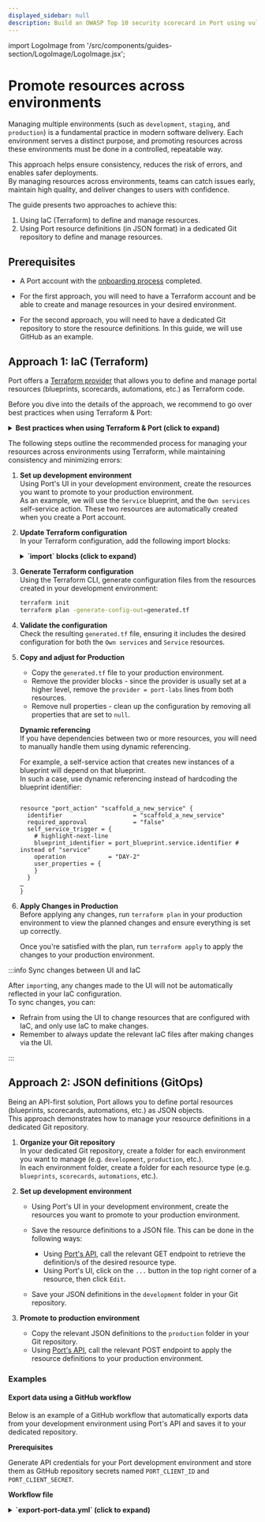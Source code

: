```yaml
---
displayed_sidebar: null
description: Build an OWASP Top 10 security scorecard in Port using vulnerability data from Snyk.
---
```


import LogoImage from '/src/components/guides-section/LogoImage/LogoImage.jsx';

# Promote resources across environments

Managing multiple environments (such as `development`, `staging`, and `production`) is a fundamental practice in modern software delivery. Each environment serves a distinct purpose, and promoting resources across these environments must be done in a controlled, repeatable way.

This approach helps ensure consistency, reduces the risk of errors, and enables safer deployments.  
By managing resources across environments, teams can catch issues early, maintain high quality, and deliver changes to users with confidence.

The guide presents two approaches to achieve this:

1. Using IaC (Terraform) to define and manage resources.
2. Using Port resource definitions (in JSON format) in a dedicated Git repository to define and manage resources.

## Prerequisites

- A Port account with the [onboarding process](https://docs.port.io/getting-started/overview) completed.

- For the first approach, you will need to have a Terraform account and be able to create and manage resources in your desired environment.

- For the second approach, you will need to have a dedicated Git repository to store the resource definitions. In this guide, we will use GitHub as an example.

## Approach 1: IaC (Terraform)


Port offers a [Terraform provider](https://registry.terraform.io/providers/port-labs/port/latest/docs) that allows you to define and manage portal resources (blueprints, scorecards, automations, etc.) as Terraform code.

Before you dive into the details of the approach, we recommend to go over best practices when using Terraform & Port:

<details>
<summary><b>Best practices when using Terraform & Port (click to expand)</b></summary>

1. **Define Terraform scope**  
   Decide which resources you want to manage with Terraform (e.g. pages, catalog, integrations). Use Terraform for resources you already manage as code (cloud accounts, databases, Lambdas).  
   For data sourced from other systems, prefer Port’s native integrations (GitHub, Kubernetes, cloud providers, Terraform Cloud) to keep data up to date. It’s often easiest to start with the UI, then transition to Terraform using the [Import Generator](https://github.com/port-experimental/terraform-import-generator).

2. **Pin and configure the provider**  
   - Pin provider versions (e.g., `~> 2.x`) and upgrade intentionally.
   - Obtain your Port client ID & client secret, and choose the EU/US API base URL that matches your account region. See [documentation](https://docs.port.io/build-your-software-catalog/custom-integration/iac/terraform/) for more details.
   - Follow standard Terraform practice to configure the provider, like aliases and inheritance. 

3. **Structure your repository and state**  
   - Use a remote backend with state locking (e.g., Terraform Cloud, S3+DynamoDB) to prevent conflicts.
   - Separate state files per environment (prod, stage) and enforce plan/apply gates in CI.

4. **Model catalog as code with `port_blueprint`**  
   Define blueprints in Terraform so your catalog schema (properties, relations, calculations, etc.) is versioned and reviewable. Refer to documentation for examples covering all property types and advanced features like mirror and calculation properties.

5. **Manage entities with `port_entity`**  
   - Define entities with all of their relevant properties.  
   The provider uses a create/override strategy: any property omitted in Terraform will be reset to empty.  
   - Always model the full desired entity shape in code.  
   - Use registry options like `create_missing_related_entities`, and fields such as `teams` and `run_id` for traceability.

6. **Extend system blueprints properly**  
   `User` and `Team` are system blueprints—extend them using `port_system_blueprint` (not `port_blueprint`) and import them to state before making changes. Supported from provider `v2.2.0`.

7. **Import existing resources before management**  
   If a resource already exists (via UI or integration), import it to state before managing with Terraform.  
   - Blueprints: `terraform import port_blueprint.my "blueprintId"`  
   - Entities: `terraform import port_entity.my "blueprintId:entityId"`  
   - For other resources (scorecards, actions, webhooks, integrations), refer to the [documentation](https://docs.port.io/build-your-software-catalog/custom-integration/iac/terraform/#import-existing-data-to-the-terraform-state) for import forms.

8. **Define self-service actions and permissions in code**  
   Use `port_action` to codify self-service experiences (inputs, triggers, conditions).  
   For actions that invoke Terraform (e.g., GitHub workflow, Terraform Cloud run), store credentials in Port secrets or use an execution agent.

9. **Manage integrations declaratively**  
   Use `port_integration` to manage configuration and mappings for existing integrations.  
   Import by installation ID, then manage mapping in code.

10. **Promote changes safely**  
   Follow standard Terraform best practices: run `terraform validate` and `plan` in CI, and require peer review before running `apply`.  
   Optionally, expose “plan & apply” as a Port action for controlled no-code provisioning flows (e.g., a user [requests an S3 bucket](https://docs.port.io/guides/all/terraform-plan-and-apply-aws-resource/), the action runs Terraform and writes the entity back).

11. **Separate regions, accounts, and environments**  
   For multiple Port accounts or regions (EU/US), set the correct `base_url` per environment or use provider aliases. Avoid mixing resources across environments.

12. **Handle evolution and breaking changes deliberately**  
   For refactors (e.g., renaming properties or relations), use dedicated API endpoints and plan changes carefully to avoid breaking dependencies, especially when multiple blueprints or entities are involved.

</details>

The following steps outline the recommended process for managing your resources across environments using Terraform, while maintaining consistency and minimizing errors:

1. **Set up development environment**  
   Using Port's UI in your development environment, create the resources you want to promote to your production environment.  
   As an example, we will use the `Service` blueprint, and the `Own services` self-service action. These two resources are automatically created when you create a Port account.

2. **Update Terraform configuration**  
   In your Terraform configuration, add the following import blocks:

   <details>
   <summary><b>`import` blocks (click to expand)</b></summary>
    ```hcl showLineNumbers
    terraform {
      required_providers {
        port = {
          source  = "port-labs/port-labs"
          version = "~> 2.0.3"
        }
      }
    }

    provider "port" {
      client_id = "{YOUR CLIENT ID}"     # or set the environment variable PORT_CLIENT_ID
      secret    = "{YOUR CLIENT SECRET}" # or set the environment variable PORT_CLIENT_SECRET
      base_url  = "https://api.getport.io"
    }

    import {
      id = "set_ownership"
      to = port_action.own_services
    }

    import {
      id = "service"
      to = port_blueprint.service
    }
    ```
    </details>

3. **Generate Terraform configuration**  
   Using the Terraform CLI, generate configuration files from the resources created in your development environment:
   
   ```bash showLineNumbers
   terraform init
   terraform plan -generate-config-out=generated.tf
   ```

4. **Validate the configuration**  
   Check the resulting `generated.tf` file, ensuring it includes the desired configuration for both the `Own services` and `Service` resources.

5. **Copy and adjust for Production**  
   - Copy the `generated.tf` file to your production environment.
   - Remove the provider blocks - since the provider is usually set at a higher level, remove the `provider = port-labs` lines from both resources.
   - Remove null properties - clean up the configuration by removing all properties that are set to `null`.

   **Dynamic referencing**  
   If you have dependencies between two or more resources, you will need to manually handle them using dynamic referencing.

   For example, a self-service action that creates new instances of a blueprint will depend on that blueprint.  
   In such a case, use dynamic referencing instead of hardcoding the blueprint identifier:

    ```hcl showLineNumbers

    resource "port_action" "scaffold_a_new_service" {
      identifier                    = "scaffold_a_new_service"
      required_approval             = "false"
      self_service_trigger = {
        # highlight-next-line
        blueprint_identifier = port_blueprint.service.identifier # instead of "service"
        operation            = "DAY-2"
        user_properties = {
        }
      }
    …
    }
    ```

6. **Apply Changes in Production**  
   Before applying any changes, run `terraform plan` in your production environment to view the planned changes and ensure everything is set up correctly.
   
   Once you're satisfied with the plan, run `terraform apply` to apply the changes to your production environment.

:::info Sync changes between UI and IaC

After `import`ing, any changes made to the UI will not be automatically reflected in your IaC configuration.  
To sync changes, you can:
- Refrain from using the UI to change resources that are configured with IaC, and only use IaC to make changes.
- Remember to always update the relevant IaC files after making changes via the UI.

:::

## Approach 2: JSON definitions (GitOps)

Being an API-first solution, Port allows you to define portal resources (blueprints, scorecards, automations, etc.) as JSON objects.  
This approach demonstrates how to manage your resource definitions in a dedicated Git repository.

1. **Organize your Git repository**  
   In your dedicated Git repository, create a folder for each environment you want to manage (e.g. `development`, `production`, etc.).  
   In each environment folder, create a folder for each resource type (e.g. `blueprints`, `scorecards`, `automations`, etc.).  
   
2. **Set up development environment**  
   - Using Port's UI in your development environment, create the resources you want to promote to your production environment.  

   - Save the resource definitions to a JSON file. This can be done in the following ways:
     - Using [Port's API](https://docs.port.io/api-reference/port-api), call the relevant GET endpoint to retrieve the definition/s of the desired resource type.  
     - Using Port's UI, click on the `...` button in the top right corner of a resource, then click `Edit`.  
      
   - Save your JSON definitions in the `development` folder in your Git repository.

3. **Promote to production environment**  
   - Copy the relevant JSON definitions to the `production` folder in your Git repository.
   - Using [Port's API](https://docs.port.io/api-reference/port-api), call the relevant POST endpoint to apply the resource definitions to your production environment.

### Examples

#### Export data using a GitHub workflow

Below is an example of a GitHub workflow that automatically exports data from your development environment using Port's API and saves it to your dedicated repository.

**Prerequisites**

Generate API credentials for your Port development environment and store them as GitHub repository secrets named `PORT_CLIENT_ID` and `PORT_CLIENT_SECRET`.

**Workflow file**

<details>
<summary><b>`export-port-data.yml` (click to expand)</b></summary>
```yaml showLineNumbers
name: Export Port Data to Repository

on:
  workflow_dispatch:
    inputs:
      export_type:
        description: 'Type of data to export'
        required: true
        type: choice
        options:
          - all
          - blueprints
          - scorecards
          - actions
      blueprint_filter:
        description: 'Specific blueprint to export (optional)'
        required: false
        type: string

env:
  PORT_API_URL: "https://api.getport.io/v1"
  EXPORT_DIR: "development"
  TIMESTAMP: ${{ github.run_number }}-${{ github.run_id }}

jobs:
  export-port-data:
    runs-on: ubuntu-latest
    
    steps:
      - name: Checkout repository
        uses: actions/checkout@v4
        with:
          token: ${{ secrets.GITHUB_TOKEN }}
          
      - name: Setup Node.js
        uses: actions/setup-node@v4
        with:
          node-version: '18'
          
      - name: Install dependencies
        run: |
          npm install -g jq
          
      - name: Get Port Access Token
        id: get_token
        run: |
          echo "Getting Port access token..."
          access_token=$(curl --location --request POST 'https://api.getport.io/v1/auth/access_token' \
            --header 'Content-Type: application/json' \
            --data-raw '{
                "clientId": "${{ secrets.PORT_CLIENT_ID }}",
                "clientSecret": "${{ secrets.PORT_CLIENT_SECRET }}"
            }' | jq '.accessToken' | sed 's/"//g')
          
          if [ -z "$access_token" ] || [ "$access_token" = "null" ]; then
            echo "Failed to get access token"
            exit 1
          fi
          
          echo "access_token=$access_token" >> $GITHUB_ENV
          echo "✅ Successfully obtained access token"
          
      - name: Create export directory
        run: |
          mkdir -p $EXPORT_DIR/$TIMESTAMP
          echo "Created export directory: $EXPORT_DIR/$TIMESTAMP"
          
      - name: Export Blueprints
        if: ${{ github.event.inputs.export_type == 'blueprints' || github.event.inputs.export_type == 'all' }}
        run: |
          echo "📋 Exporting blueprints..."
          
          # Get all blueprints
          blueprints_response=$(curl -X GET "$PORT_API_URL/blueprints" \
            -H "Authorization: Bearer ${{ env.access_token }}" \
            -H "Content-Type: application/json")
          
          if [ $? -eq 0 ] && [ -n "$blueprints_response" ]; then
            echo "$blueprints_response" | jq '.' > "$EXPORT_DIR/$TIMESTAMP/blueprints.json"
            
            # Count blueprints
            blueprint_count=$(echo "$blueprints_response" | jq '.blueprints | length')
            echo "✅ Exported $blueprint_count blueprints"
            
            # Export individual blueprint definitions if requested
            if [ -n "${{ github.event.inputs.blueprint_filter }}" ]; then
              blueprint_id="${{ github.event.inputs.blueprint_filter }}"
              echo "📄 Exporting detailed definition for blueprint: $blueprint_id"
              
              blueprint_detail=$(curl -X GET "$PORT_API_URL/blueprints/$blueprint_id" \
                -H "Authorization: Bearer ${{ env.access_token }}" \
                -H "Content-Type: application/json")
              
              if [ $? -eq 0 ] && [ -n "$blueprint_detail" ]; then
                echo "$blueprint_detail" | jq '.' > "$EXPORT_DIR/$TIMESTAMP/blueprint-$blueprint_id.json"
                echo "✅ Exported detailed definition for blueprint: $blueprint_id"
              fi
            fi
          else
            echo "❌ Failed to export blueprints"
            exit 1
          fi
          
      - name: Export Scorecards
        if: ${{ github.event.inputs.export_type == 'scorecards' || github.event.inputs.export_type == 'all' }}
        run: |
          echo "📊 Exporting scorecards..."
          
          scorecards_response=$(curl -X GET "$PORT_API_URL/scorecards" \
            -H "Authorization: Bearer ${{ env.access_token }}" \
            -H "Content-Type: application/json")
          
          if [ $? -eq 0 ] && [ -n "$scorecards_response" ]; then
            echo "$scorecards_response" | jq '.' > "$EXPORT_DIR/$TIMESTAMP/scorecards.json"
            
            scorecard_count=$(echo "$scorecards_response" | jq '.scorecards | length')
            echo "✅ Exported $scorecard_count scorecards"
          else
            echo "❌ Failed to export scorecards"
            exit 1
          fi
          
      - name: Export Actions
        if: ${{ github.event.inputs.export_type == 'actions' || github.event.inputs.export_type == 'all' }}
        run: |
          echo "⚡ Exporting actions..."
          
          actions_response=$(curl -X GET "$PORT_API_URL/actions" \
            -H "Authorization: Bearer ${{ env.access_token }}" \
            -H "Content-Type: application/json")
          
          if [ $? -eq 0 ] && [ -n "$actions_response" ]; then
            echo "$actions_response" | jq '.' > "$EXPORT_DIR/$TIMESTAMP/actions.json"
            
            action_count=$(echo "$actions_response" | jq '.actions | length')
            echo "✅ Exported $action_count actions"
          else
            echo "❌ Failed to export actions"
            exit 1
          fi
          
      - name: Commit exported data
        run: |
          echo "💾 Committing exported data to repository..."
          
          git config --local user.email "action@github.com"
          git config --local user.name "GitHub Action"
          
          git add "$EXPORT_DIR/"
          
          if git diff --staged --quiet; then
            echo "ℹ️ No changes to commit"
          else
            git commit -m "Export Port data - $TIMESTAMP

            - Export type: ${{ github.event.inputs.export_type }}
            - Blueprint filter: ${{ github.event.inputs.blueprint_filter || 'None' }}
            - GitHub run: ${{ github.run_id }}"
            
            git push
            echo "✅ Exported data committed to repository"
          fi
```
</details>

**Usage (GitHub CLI):**
```bash
# Export all blueprints, scorecards, and actions
gh workflow run export-port-data.yml -f export_type=all

# Export specific blueprint
gh workflow run export-port-data.yml \
  -f export_type=blueprints \
  -f blueprint_filter=service
```

---

#### Promote resources using a GitHub workflow

Below is an example of a GitHub workflow that automates the promotion of resources from a development environment to a production environment.

**Prerequisites**

Before using this workflow, make sure to:

1. **Set up repository secrets:**
   - `PORT_PRODUCTION_TOKEN`: Your Port API token for the production environment.

2. **Configure Port API tokens:**
   - Generate API tokens for your production Port environment.
   - Store them securely as GitHub repository secrets.

3. **Organize your repository structure:**
   - Create `development/` and `production/` folders.
   - Add subfolders for each resource type (`blueprints/`, `scorecards/`, `actions/`).  
   The structure of the repository should look something like this:

      <details>
      <summary><b>Repository structure (click to expand)</b></summary>

      ```
      ├── .github/
      │   └── workflows/
      │       └── promote-to-production.yml
      ├── development/
      │   ├── blueprints/
      │   │   ├── service.json
      │   │   └── microservice.json
      │   ├── scorecards/
      │   │   └── security-scorecard.json
      │   └── actions/
      │       └── deploy-service.json
      └── production/
          ├── blueprints/
          ├── scorecards/
          └── actions/
      ```
      </details>

**Workflow file**

The workflow file might look like this:

<details>
<summary><b>`promote-to-production.yml` (click to expand)</b></summary>
```yaml showLineNumbers
name: Promote Resources from Development to Production

on:
  workflow_dispatch:
    inputs:
      resource_type:
        description: 'Type of resource to promote'
        required: true
        type: choice
        options:
          - blueprints
          - scorecards
          - actions
          - all
      resource_name:
        description: 'Specific resource name (optional, leave empty for all)'
        required: false
        type: string

env:
  PORT_API_URL: "https://api.getport.io/v1"

jobs:
  promote-resources:
    runs-on: ubuntu-latest
    
    steps:
      - name: Checkout repository
        uses: actions/checkout@v4
        
      - name: Setup Node.js
        uses: actions/setup-node@v4
        with:
          node-version: '18'
          
      - name: Install dependencies
        run: |
          npm install -g jq
          
      - name: Validate development resources
        run: |
          echo "Validating development resources..."
          for file in development/**/*.json; do
            if [ -f "$file" ]; then
              echo "Validating $file"
              jq empty "$file" || (echo "Invalid JSON in $file" && exit 1)
            fi
          done
          
      - name: Promote Blueprints
        if: ${{ github.event.inputs.resource_type == 'blueprints' || github.event.inputs.resource_type == 'all' }}
        run: |
          echo "Promoting blueprints..."
          
          if [ -n "${{ github.event.inputs.resource_name }}" ]; then
            # Promote specific blueprint
            file="development/blueprints/${{ github.event.inputs.resource_name }}.json"
            if [ -f "$file" ]; then
              echo "Promoting blueprint: ${{ github.event.inputs.resource_name }}"
              
              # Copy to production folder
              cp "$file" "production/blueprints/"
              
              # Apply to Port production environment
              curl -X POST "$PORT_API_URL/blueprints" \
                -H "Authorization: Bearer ${{ secrets.PORT_PRODUCTION_TOKEN }}" \
                -H "Content-Type: application/json" \
                -d @"$file"
            else
              echo "Blueprint file not found: $file"
              exit 1
            fi
          else
            # Promote all blueprints
            for file in development/blueprints/*.json; do
              if [ -f "$file" ]; then
                filename=$(basename "$file")
                echo "Promoting blueprint: $filename"
                
                # Copy to production folder
                cp "$file" "production/blueprints/"
                
                # Apply to Port production environment
                curl -X POST "$PORT_API_URL/blueprints" \
                  -H "Authorization: Bearer ${{ secrets.PORT_PRODUCTION_TOKEN }}" \
                  -H "Content-Type: application/json" \
                  -d @"$file"
              fi
            done
          fi
          
      - name: Promote Scorecards
        if: ${{ github.event.inputs.resource_type == 'scorecards' || github.event.inputs.resource_type == 'all' }}
        run: |
          echo "Promoting scorecards..."
          
          if [ -n "${{ github.event.inputs.resource_name }}" ]; then
            # Promote specific scorecard
            file="development/scorecards/${{ github.event.inputs.resource_name }}.json"
            if [ -f "$file" ]; then
              echo "Promoting scorecard: ${{ github.event.inputs.resource_name }}"
              
              # Copy to production folder
              cp "$file" "production/scorecards/"
              
              # Apply to Port production environment
              curl -X POST "$PORT_API_URL/scorecards" \
                -H "Authorization: Bearer ${{ secrets.PORT_PRODUCTION_TOKEN }}" \
                -H "Content-Type: application/json" \
                -d @"$file"
            else
              echo "Scorecard file not found: $file"
              exit 1
            fi
          else
            # Promote all scorecards
            for file in development/scorecards/*.json; do
              if [ -f "$file" ]; then
                filename=$(basename "$file")
                echo "Promoting scorecard: $filename"
                
                # Copy to production folder
                cp "$file" "production/scorecards/"
                
                # Apply to Port production environment
                curl -X POST "$PORT_API_URL/scorecards" \
                  -H "Authorization: Bearer ${{ secrets.PORT_PRODUCTION_TOKEN }}" \
                  -H "Content-Type: application/json" \
                  -d @"$file"
              fi
            done
          fi
          
      - name: Promote Actions
        if: ${{ github.event.inputs.resource_type == 'actions' || github.event.inputs.resource_type == 'all' }}
        run: |
          echo "Promoting actions..."
          
          if [ -n "${{ github.event.inputs.resource_name }}" ]; then
            # Promote specific action
            file="development/actions/${{ github.event.inputs.resource_name }}.json"
            if [ -f "$file" ]; then
              echo "Promoting action: ${{ github.event.inputs.resource_name }}"
              
              # Copy to production folder
              cp "$file" "production/actions/"
              
              # Apply to Port production environment
              curl -X POST "$PORT_API_URL/actions" \
                -H "Authorization: Bearer ${{ secrets.PORT_PRODUCTION_TOKEN }}" \
                -H "Content-Type: application/json" \
                -d @"$file"
            else
              echo "Action file not found: $file"
              exit 1
            fi
          else
            # Promote all actions
            for file in development/actions/*.json; do
              if [ -f "$file" ]; then
                filename=$(basename "$file")
                echo "Promoting action: $filename"
                
                # Copy to production folder
                cp "$file" "production/actions/"
                
                # Apply to Port production environment
                curl -X POST "$PORT_API_URL/actions" \
                  -H "Authorization: Bearer ${{ secrets.PORT_PRODUCTION_TOKEN }}" \
                  -H "Content-Type: application/json" \
                  -d @"$file"
              fi
            done
          fi
          
      - name: Commit promoted resources
        run: |
          git config --local user.email "action@github.com"
          git config --local user.name "GitHub Action"
          git add production/
          
          if git diff --staged --quiet; then
            echo "No changes to commit"
          else
            git commit -m "Promote ${{ github.event.inputs.resource_type }} to production"
            git push
          fi
          
      - name: Create deployment summary
        run: |
          echo "## 🚀 Resource Promotion Summary" >> $GITHUB_STEP_SUMMARY
          echo "" >> $GITHUB_STEP_SUMMARY
          echo "**Resource Type:** ${{ github.event.inputs.resource_type }}" >> $GITHUB_STEP_SUMMARY
          
          if [ -n "${{ github.event.inputs.resource_name }}" ]; then
            echo "**Resource Name:** ${{ github.event.inputs.resource_name }}" >> $GITHUB_STEP_SUMMARY
          else
            echo "**Resource Name:** All resources of type" >> $GITHUB_STEP_SUMMARY
          fi
          
          echo "**Environment:** Production" >> $GITHUB_STEP_SUMMARY
          echo "**Status:** ✅ Successfully promoted" >> $GITHUB_STEP_SUMMARY
```
</details>

**Usage:**

1. **Manual trigger:**  
Go to the `Actions` tab in your GitHub repository and manually trigger the workflow, selecting the resource type and optionally a specific resource name.

2. **Promote specific resource:**
   ```bash
   # Trigger via GitHub CLI
   gh workflow run promote-to-production.yml \
     -f resource_type=blueprints \
     -f resource_name=service
   ```

3. **Promote all resources of a type:**
   ```bash
   # Promote all blueprints
   gh workflow run promote-to-production.yml \
     -f resource_type=blueprints
   ```

